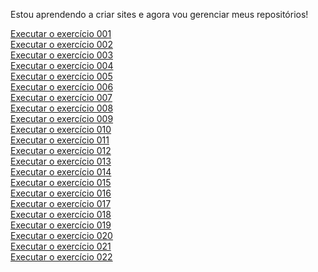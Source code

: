 

 Estou aprendendo a criar sites e agora vou gerenciar meus repositórios!

<a href="https://viniciussaless.github.io/html-css/exercicios/ex001/index.html">Executar o exercício 001<a><br>
<a href="https://viniciussaless.github.io/html-css/exercicios/ex002/index.html">Executar o exercício 002<a><br>
<a href="https://viniciussaless.github.io/html-css/exercicios/ex003/index.html">Executar o exercício 003<a><br>
<a href="https://viniciussaless.github.io/html-css/exercicios/ex004/index.html">Executar o exercício 004<a><br>
<a href="https://viniciussaless.github.io/html-css/exercicios/ex005/index.html">Executar o exercício 005<a><br>
<a href="https://viniciussaless.github.io/html-css/exercicios/ex006/index.html">Executar o exercício 006<a><br>
<a href="https://viniciussaless.github.io/html-css/exercicios/ex007/index.html">Executar o exercício 007<a><br>
<a href="https://viniciussaless.github.io/html-css/exercicios/ex008/index.html">Executar o exercício 008<a><br>
<a href="https://viniciussaless.github.io/html-css/exercicios/ex009/index.html">Executar o exercício 009<a><br>
<a href="https://viniciussaless.github.io/html-css/exercicios/ex010/index.html">Executar o exercício 010<a><br>
<a href="https://viniciussaless.github.io/html-css/exercicios/ex011/index.html">Executar o exercício 011<a><br>
<a href="https://viniciussaless.github.io/html-css/exercicios/ex012/index.html">Executar o exercício 012<a><br>
<a href="https://viniciussaless.github.io/html-css/exercicios/ex013/index.html">Executar o exercício 013<a><br>
<a href="https://viniciussaless.github.io/html-css/exercicios/ex014/index.html">Executar o exercício 014<a><br>
<a href="https://viniciussaless.github.io/html-css/exercicios/ex015/index.html">Executar o exercício 015<a><br>
<a href="https://viniciussaless.github.io/html-css/exercicios/ex016/index.html">Executar o exercício 016<a><br>
<a href="https://viniciussaless.github.io/html-css/exercicios/ex017/index.html">Executar o exercício 017<a><br>
<a href="https://viniciussaless.github.io/html-css/exercicios/ex018/index.html">Executar o exercício 018<a><br>
<a href="https://viniciussaless.github.io/html-css/exercicios/ex019/seletor01.html">Executar o exercício 019<a><br>
<a href="https://viniciussaless.github.io/html-css/exercicios/ex020/hover.html">Executar o exercício 020<a><br>
<a href="https://viniciussaless.github.io/html-css/exercicios/ex021/caixa01.html">Executar o exercício 021<a><br>
<a href="https://viniciussaless.github.io/html-css/exercicios/ex022/fundo01.html">Executar o exercício 022<a><br>
